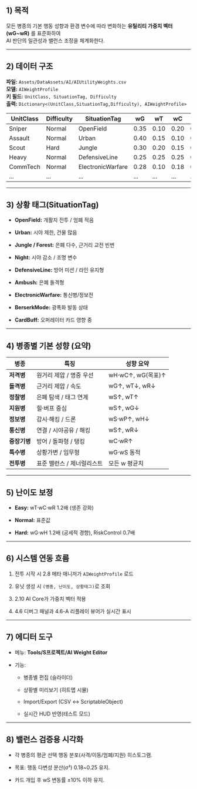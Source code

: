 ## 1) 목적

모든 병종의 기본 행동 성향과 환경 변수에 따라 변화하는 **유틸리티 가중치 벡터(wG~wR)** 를 표준화하여  
AI 판단의 일관성과 밸런스 조정을 체계화한다.

---

## 2) 데이터 구조

**파일:** `Assets/DataAssets/AI/AIUtilityWeights.csv`  
**모델:** `AIWeightProfile`  
**키 필드:** `UnitClass, SituationTag, Difficulty`  
**출력:** `Dictionary<(UnitClass,SituationTag,Difficulty), AIWeightProfile>`

|UnitClass|Difficulty|SituationTag|wG|wT|wC|wH|wP|wS|wR|
|---|---|---|---|---|---|---|---|---|---|
|Sniper|Normal|OpenField|0.35|0.10|0.20|0.25|0.03|0.05|0.02|
|Assault|Normal|Urban|0.40|0.15|0.10|0.20|0.05|0.07|0.03|
|Scout|Hard|Jungle|0.30|0.20|0.15|0.10|0.05|0.15|0.05|
|Heavy|Normal|DefensiveLine|0.25|0.25|0.25|0.15|0.03|0.04|0.03|
|CommTech|Normal|ElectronicWarfare|0.28|0.10|0.18|0.12|0.05|0.20|0.07|
|...|...|...|...|...|...|...|...|...|...|

---

## 3) 상황 태그(SituationTag)

- **OpenField:** 개활지 전투 / 엄폐 적음
    
- **Urban:** 시야 제한, 건물 많음
    
- **Jungle / Forest:** 은폐 다수, 근거리 교전 빈번
    
- **Night:** 시야 감소 / 조명 변수
    
- **DefensiveLine:** 방어 미션 / 라인 유지형
    
- **Ambush:** 은폐 돌격형
    
- **ElectronicWarfare:** 통신병/정보전
    
- **BerserkMode:** 광폭화 발동 상태
    
- **CardBuff:** 오퍼레이터 카드 영향 중
    

---

## 4) 병종별 기본 성향 (요약)

|병종|특징|성향 요약|
|---|---|---|
|**저격병**|원거리 제압 / 명중 우선|wH·wC↑, wG(목표)↑|
|**돌격병**|근거리 제압 / 속도|wG↑, wT↓, wR↓|
|**정찰병**|은폐 탐색 / 태그 연계|wS↑, wT↑|
|**지원병**|힐·버프 중심|wS↑, wG↓|
|**정보병**|감시·해킹 / 드론|wS·wP↑, wH↓|
|**통신병**|연결 / 시야공유 / 해킹|wS↑, wR↓|
|**중장기병**|방어 / 돌파형 / 탱킹|wC·wR↑|
|**특수병**|상황가변 / 임무형|wG·wS 동적|
|**전투병**|표준 밸런스 / 제너럴리스트|모든 w 평균치|

---

## 5) 난이도 보정

- **Easy:** wT·wC·wR 1.2배 (생존 강화)
    
- **Normal:** 표준값
    
- **Hard:** wG·wH 1.2배 (공세적 경향), RiskControl 0.7배
    

---

## 6) 시스템 연동 흐름

1. 전투 시작 시 2.8 메타 매니저가 `AIWeightProfile` 로드
    
2. 유닛 생성 시 `(병종, 난이도, 상황태그)`로 조회
    
3. 2.10 AI Core가 가중치 벡터 적용
    
4. 4.6 디버그 패널과 4.6-A 리플레이 뷰어가 실시간 표시
    

---

## 7) 에디터 도구

- 메뉴: **Tools/S프로젝트/AI Weight Editor**
    
- 기능:
    
    - 병종별 편집 (슬라이더)
        
    - 상황별 미리보기 (히트맵 시뮬)
        
    - Import/Export (CSV ↔ ScriptableObject)
        
    - 실시간 HUD 반영(테스트 모드)
        

---

## 8) 밸런스 검증용 시각화

- 각 병종의 평균 선택 행동 분포(사격/이동/엄폐/지원) 히스토그램.
    
- 목표: 행동 다변성 분산(σ²) 0.18~0.25 유지.
    
- 카드 개입 후 wS 변동률 ±10% 이하 유지.